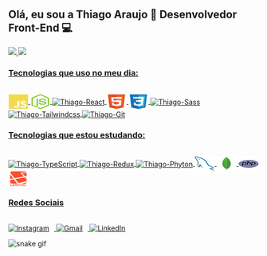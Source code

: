 

##  Olá, eu sou a Thiago Araujo 👋  Desenvolvedor Front-End 💻
  
  <a href="https://github.com/thiagoaaoliveira1989">
  <img height="180em" src="https://github-readme-stats.vercel.app/api?username=thiagoaaoliveira1989&show_icons=true&theme=dracula&include_all_commits=true&count_private=true"/>
  <img height="180em" src="https://github-readme-stats.vercel.app/api/top-langs/?username=thiagoaaoliveira1989&layout=compact&langs_count=7&theme=dracula"/>

  <br> 


### Tecnologias que uso no meu dia:
<br>

  <img align="center" alt="Thiago-Js" height="30" width="40" src="https://raw.githubusercontent.com/devicons/devicon/master/icons/javascript/javascript-plain.svg">       
  <img align="center" alt="Thiago-NodeJs" height="30" width="40" src="https://raw.githubusercontent.com/devicons/devicon/master/icons/nodejs/nodejs-original.svg">
  <img align="center" alt="Thiago-React" height="30" width="40" src="https://cdn.jsdelivr.net/gh/devicons/devicon/icons/react/react-original.svg" />        
  <img align="center" alt="Thiago-HTML" height="30" width="40" src="https://raw.githubusercontent.com/devicons/devicon/master/icons/html5/html5-original.svg">
  <img align="center" alt="Thiago-CSS" height="30" width="40" src="https://raw.githubusercontent.com/devicons/devicon/master/icons/css3/css3-original.svg">
  <img align="center" alt="Thiago-Sass" height="30" width="40"  src="https://cdn.jsdelivr.net/gh/devicons/devicon/icons/sass/sass-original.svg" />        
  <img align="center" alt="Thiago-Tailwindcss" height="30" width="40" src="https://cdn.jsdelivr.net/gh/devicons/devicon/icons/tailwindcss/tailwindcss-plain.svg" />        
  <img align="center" alt="Thiago-Git" height="30" width="40" src="https://cdn.jsdelivr.net/gh/devicons/devicon/icons/git/git-original.svg" />
<br>
          

### Tecnologias que estou estudando:
<br>
  <img align="center" alt="Thiago-TypeScript" height="30" width="40" src="https://cdn.jsdelivr.net/gh/devicons/devicon/icons/typescript/typescript-original.svg" />
  <img align="center" alt="Thiago-Redux" height="30" width="40" src="https://cdn.jsdelivr.net/gh/devicons/devicon/icons/redux/redux-original.svg" />         
  <img align="center" alt="Thiago-Phyton" height="30" width="40" 
   src="https://cdn.jsdelivr.net/gh/devicons/devicon/icons/python/python-original.svg" />        
  <img align="center" alt="Thiago-MySql" height="30" width="40" src="https://raw.githubusercontent.com/devicons/devicon/master/icons/mysql/mysql-original.svg">
  <img align="center" alt="Thiago-MongoDb" height="30" width="40" src="https://raw.githubusercontent.com/devicons/devicon/master/icons/mongodb/mongodb-original.svg">
  <img align="center" alt="Thiago-Php" height="30" width="40" src="https://raw.githubusercontent.com/devicons/devicon/master/icons/php/php-original.svg">
  <img align="center" alt="Thiago-Laravel" height="30" width="40" src="https://raw.githubusercontent.com/devicons/devicon/master/icons/laravel/laravel-plain-wordmark.svg">
<br>
  

  ### Redes Sociais
<br>

  <a href="https://instagram.com/thiagoaoliveira1989" target="_blank">
      <img src="https://img.shields.io/badge/-Instagram-%23E4405F?style=for-the-badge&logo=instagram&logoColor=white" alt="Instagram" style="margin-right: 10px;" />
  </a>
  <a href="mailto:thiagoaaoliveira1989@gmail.com">
      <img src="https://img.shields.io/badge/-Gmail-%23333?style=for-the-badge&logo=gmail&logoColor=white" alt="Gmail" style="margin-right: 10px;" />
  </a>
  <a href="https://www.linkedin.com/in/thiagoaaoliveira1989" target="_blank">
      <img src="https://img.shields.io/badge/-LinkedIn-%230077B5?style=for-the-badge&logo=linkedin&logoColor=white" alt="LinkedIn" style="margin-right: 10px;" />
  </a>

<br>

![snake gif](https://github.com/thiagoaaoliveira1989/thiagoaaoliveira1989/blob/output/github-contribution-grid-snake-dark.svg)
 
